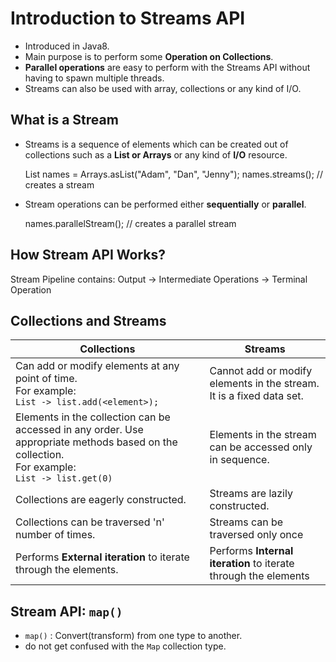 # Introduction to Streams API

- Introduced in Java8.
- Main purpose is to perform some **Operation on Collections**.
- **Parallel operations** are easy to perform with the Streams API without having to spawn multiple threads.
- Streams can also be used with array, collections or any kind of I/O.

## What is a Stream

- Streams is a sequence of elements which can be created out of collections such as a **List or Arrays** or any kind 
of **I/O** resource.

    
    List<String> names = Arrays.asList("Adam", "Dan", "Jenny");
    names.streams(); // creates a stream
    
- Stream operations can be performed either **sequentially** or **parallel**.


    names.parallelStream(); // creates a parallel stream
    
## How Stream API Works?

Stream Pipeline contains: Output -> Intermediate Operations -> Terminal Operation

## Collections and Streams

|**Collections**|**Streams**|
|---------------|-----------|
|Can add or modify elements at any point of time.<br>For example:<br>```List -> list.add(<element>);```|Cannot add or modify elements in the stream.  It is a fixed data set.|
|Elements in the collection can be accessed in any order. Use appropriate methods based on the collection.<br>For example:<br>```List -> list.get(0)```|Elements in the stream can be accessed only in sequence.|
|Collections are eagerly constructed.|Streams are lazily constructed.|
|Collections can be traversed 'n' number of times.|Streams can be traversed only once|
|Performs **External iteration** to iterate through the elements.|Performs **Internal iteration** to iterate through the elements|

## Stream API: ```map()```

- ```map()``` : Convert(transform) from one type to another.
- do not get confused with the ```Map``` collection type.